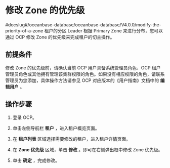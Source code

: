 # 修改 Zone 的优先级
#docslug#/oceanbase-database/oceanbase-database/V4.0.0/modify-the-priority-of-a-zone
租户的分区 Leader 根据 Primary Zone 来进行分布，您可以通过 OCP 修改 Zone 的优先级来完成租户的切主操作。

## 前提条件

修改 Zone 的优先级前，请确认当前 OCP 用户具备系统管理员角色、OCP 租户管理员角色或其他拥有管理该集群权限的角色。如果没有相应权限的角色，请联系管理员为您添加，具体操作方法请参见 OCP 对应版本的《用户指南》文档中的 **编辑用户** 。

## 操作步骤

1. 登录 OCP。

2. 单击左侧导航栏 **租户** ，进入租户概览页面。

3. 在 **租户列表** 区域选择需要修改的租户，进入租户详情页面。

4. 在 **Zone 优先级** 区域，单击 **修改** 。即可在右侧弹出框中修改 Zone 优先级。

5. 单击 **确定** ，完成修改。
